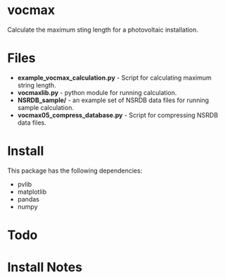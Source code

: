 # vocmax
Calculate the maximum sting length for a photovoltaic installation.



# Files
- **example_vocmax_calculation.py** - Script for calculating maximum string length.
- **vocmaxlib.py** - python module for running calculation.
- **NSRDB_sample/** - an example set of NSRDB data files for running sample calculation.
- **vocmax05_compress_database.py** - Script for compressing NSRDB data files.

# Install

This package has the following dependencies:
- pvlib
- matplotlib
- pandas
- numpy

# Todo


# Install Notes

